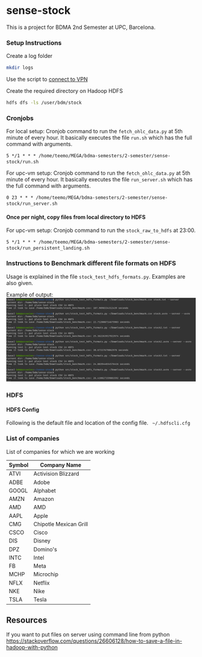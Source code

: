 # sense-stock
This is a project for BDMA 2nd Semester at UPC, Barcelona.

### Setup Instructions
Create a log folder
```bash
mkdir logs
```
Use the script to [connect to VPN](docs/connect_vpn.sh)

Create the required directory on Hadoop HDFS
```bash
hdfs dfs -ls /user/bdm/stock
```

### Cronjobs
For local setup: Cronjob command to run the `fetch_ohlc_data.py` at 5th minute of every hour. It basically executes the
file `run.sh` which has the full command with arguments.

    5 */1 * * * /home/teemo/MEGA/bdma-semesters/2-semester/sense-stock/run.sh

For upc-vm setup: Cronjob command to run the `fetch_ohlc_data.py` at 5th minute of every hour. It basically executes the
file `run_server.sh` which has the full command with arguments.

    0 23 * * * /home/teemo/MEGA/bdma-semesters/2-semester/sense-stock/run_server.sh

#### Once per night, copy files from local directory to HDFS
For upc-vm setup: Cronjob command to run the `stock_raw_to_hdfs` at 23:00.

    5 */1 * * * /home/teemo/MEGA/bdma-semesters/2-semester/sense-stock/run_persistent_landing.sh


### Instructions to Benchmark different file formats on HDFS
Usage is explained in the file `stock_test_hdfs_formats.py`. Examples are also given.

Example of output:
![img](docs/benchmark_results.png)

### HDFS
#### HDFS Config
Following is the default file and location of the config file. 
` ~/.hdfscli.cfg`

### List of companies
List of companies for which we are working

| Symbol | Company Name           |
|-------|------------------------|
| ATVI  | Activision Blizzard    |
| ADBE  | Adobe                  |
| GOOGL | Alphabet               |
| AMZN	 | Amazon                 |
| AMD 	 | AMD                    |
| AAPL  | Apple                  |
| CMG   | Chipotle Mexican Grill |
| CSCO  | Cisco                  |
| DIS 	 | Disney                 |
| DPZ 	 | Domino's               |
| INTC	 | Intel                  |
| FB    | Meta                   |
| MCHP  | Microchip              |
| NFLX  | Netflix                |
| NKE   | Nike                   |
| TSLA  | Tesla                  |

## Resources
If you want to put files on server using command line from python
https://stackoverflow.com/questions/26606128/how-to-save-a-file-in-hadoop-with-python
